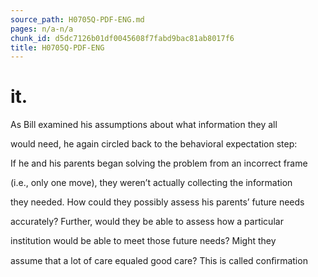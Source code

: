 ```yaml
---
source_path: H0705Q-PDF-ENG.md
pages: n/a-n/a
chunk_id: d5dc7126b01df0045608f7fabd9bac81ab8017f6
title: H0705Q-PDF-ENG
---
```

# it.

As Bill examined his assumptions about what information they all

would need, he again circled back to the behavioral expectation step:

If he and his parents began solving the problem from an incorrect frame

(i.e., only one move), they weren’t actually collecting the information

they needed. How could they possibly assess his parents’ future needs

accurately? Further, would they be able to assess how a particular

institution would be able to meet those future needs? Might they

assume that a lot of care equaled good care? This is called conﬁrmation
